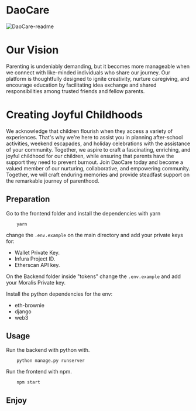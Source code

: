 #  DaoCare
![DaoCare-readme](https://github.com/ericliujt/DaoCare/assets/65979265/50ca3ea6-0515-4d10-8c92-374c06fcb0da)


# Our Vision
Parenting is undeniably demanding, but it becomes more manageable when we connect with like-minded individuals who share our journey. Our platform is thoughtfully designed to ignite creativity, nurture caregiving, and encourage education by facilitating idea exchange and shared responsibilities among trusted friends and fellow parents.
# Creating Joyful Childhoods
We acknowledge that children flourish when they access a variety of experiences. That's why we're here to assist you in planning after-school activities, weekend escapades, and holiday celebrations with the assistance of your community. Together, we aspire to craft a fascinating, enriching, and joyful childhood for our children, while ensuring that parents have the support they need to prevent burnout.
Join DaoCare today and become a valued member of our nurturing, collaborative, and empowering community. Together, we will craft enduring memories and provide steadfast support on the remarkable journey of parenthood.

## Preparation

Go to the frontend folder and install the dependencies with yarn
```shell
    yarn
```

change the `.env.example` on the main directory and add your private keys for:
- Wallet Private Key.
- Infura Project ID.
- Etherscan API key.

On the Backend folder inside "tokens" change the `.env.example` and add your Moralis Private key.

Install the python dependencies for the env:
- eth-brownie
- django
- web3

## Usage
Run the backend with python with.

```shell
    python manage.py runserver
```
Run the frontend with npm.

```shell
    npm start
```

## Enjoy
